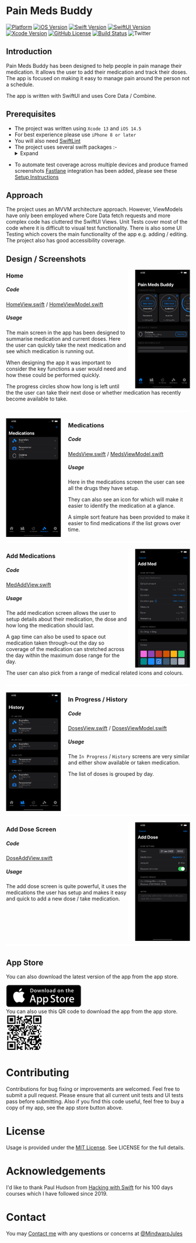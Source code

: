 # Pain Meds Buddy

[![Platform](https://img.shields.io/badge/platform-ios-black.svg)](https://developer.apple.com/resources/) [![iOS Version](https://img.shields.io/badge/iOS-+14.5-green)](https://developer.apple.com/ios/]) [![Swift Version](https://img.shields.io/badge/Swift-5.0-orange.svg)](https://swift.org/blog/swift-5-released/) [![SwiftUI Version](https://img.shields.io/badge/SwiftUI-2.0-orange)](https://developer.apple.com/xcode/swiftui/) [![Xcode Version](https://img.shields.io/badge/Xcode-13%20-blue)](https://developer.apple.com/xcode) [![GitHub License](https://img.shields.io/github/license/JulesMoorhouse/sttv1.svg)](https://opensource.org/licenses/MIT) [![Build Status](https://travis-ci.org/JulesMoorhouse/PainsMedBuddy.svg?branch=main)](https://travis-ci.org/JulesMoorhouse/PainsMedBuddy?branch=main) ![Twitter](https://img.shields.io/twitter/follow/MindwarpJules?style=social)

## Introduction

Pain Meds Buddy has been designed to help people in pain manage their medication. It allows the user to add their medication and track their doses. The app is focused on making it easy to manage pain around the person not a schedule.

The app is written with SwiftUI and uses Core Data / Combine. 

## Prerequisites

* The project was written using `Xcode 13` and `iOS 14.5`
* For best experience please use `iPhone 8 or later`
* You will also need [SwiftLint](https://github.com/realm/SwiftLint)
* The project  uses several swift packages :- <details><summary>Expand</summary>
  - [https://github.com/MartinP7r/AckGen.git](https://github.com/MartinP7r/AckGen.git)
  - [https://github.com/microsoft/appcenter-sdk-apple.git](https://github.com/microsoft/appcenter-sdk-apple.git)
  - [https://github.com/ArnavMotwani/CircularProgressSwiftUI](https://github.com/ArnavMotwani/CircularProgressSwiftUI)
  - [https://github.com/devicekit/DeviceKit.git](https://github.com/devicekit/DeviceKit.git)
  - [https://github.com/sanzaru/SimpleToast.git](https://github.com/sanzaru/SimpleToast.git)  
  - [https://github.com/siteline/SwiftUI-Introspect.git](https://github.com/siteline/SwiftUI-Introspect.git)
  - [https://github.com/globulus/swiftui-mail-view.git](https://github.com/globulus/swiftui-mail-view.git)
  - [https://github.com/ShabanKamell/SwiftUIFormValidator.git](https://github.com/ShabanKamell/SwiftUIFormValidator.git)
  - [https://github.com/DoubleSymmetry/XNavigation.git](https://github.com/DoubleSymmetry/XNavigation.git)
</details>

* To automate test coverage across multiple devices and produce framed screenshots [Fastlane](https://fastlane.tools) integration has been added, please see these [Setup Instructions](https://docs.fastlane.tools/getting-started/ios/setup/)

## Approach
The project uses an MVVM architecture approach. However, ViewModels have only been employed where Core Data fetch requests and more complex code has cluttered the SwiftUI Views. Unit Tests cover most of the code where it is difficult to visual test functionality. There is also some UI Testing which covers the main functionality of the app e.g. adding / editing. The project also has good accessibility coverage.

## Design / Screenshots

<a target="_blank" href="/fastlane/screenshots/en-GB/iPhone 11 Pro Max-01-Home.png"><img align=right width=150 height=324 src="/fastlane/screenshots/en-GB/iPhone 11 Pro Max-01-Home.png"></a><img align="right" src="gfx/spacer.gif" width="20" height="324">

### Home

##### Code
[HomeView.swift](/PainMedsBuddy/Routes/Home/HomeView.swift) / [HomeViewModel.swift](/PainMedsBuddy/Routes/Home/HomeViewModel.swift)

##### Usage
The main screen in the app has been designed to summarise medication and current doses. Here the user can quickly take the next medication and see which medication is running out.

When designing the app it was important to consider the key functions a user would need and how these could be performed quickly.

The progress circles show how long is left until the the user can take their next dose or whether medication has recently become available to take.

<img src="gfx/spacer.gif" width="100%" height="5">

<!-- -->

<a target="_blank" href="/fastlane/screenshots/en-GB/iPhone 11 Pro Max-02-Medications.png"><img align=left width=150 height=324 src="/fastlane/screenshots/en-GB/iPhone 11 Pro Max-02-Medications.png"></a><img align="left" src="gfx/spacer.gif" width="20" height="324">

### Medications

##### Code
[MedsView.swift](/PainMedsBuddy/Routes/Meds/MedsView.swift) / [MedsViewModel.swift](/PainMedsBuddy/Routes/Meds/MedsViewModel.swift)

##### Usage
Here in the medications screen the user can see all the drugs they have setup.

They can also see an icon for which will make it easier to identify the medication at a glance.

A simple sort feature has been provided to make it easier to find medications if the list grows over time.

<img src="gfx/spacer.gif" width="100%" height="5">

<!-- -->

<a target="_blank" href="/fastlane/screenshots/en-GB/iPhone 11 Pro Max-03-AddMed.png"><img align=right width=150 height=324 src="/fastlane/screenshots/en-GB/iPhone 11 Pro Max-03-AddMed.png"></a><img align="right" src="gfx/spacer.gif" width="20" height="324">

### Add Medications

##### Code
[MedAddView.swift](/PainMedsBuddy/Routes/Meds/MedAddView.swift)

##### Usage
The add medication screen allows the user to setup details about their medication, the dose and how long the medication should last.

A gap time can also be used to space out medication taken through-out the day so coverage of the medication can stretched across the day within the maximum dose range for the day.

The user can also pick from a range of medical related icons and colours.

<img src="gfx/spacer.gif" width="100%" height="5">

<!-- -->

<a target="_blank" href="/fastlane/screenshots/en-GB/iPhone 11 Pro Max-04-History.png"><img align=left width=150 height=324 src="/fastlane/screenshots/en-GB/iPhone 11 Pro Max-04-History.png"></a><img align="left" src="gfx/spacer.gif" width="20" height="324">

### In Progress / History

##### Code
[DosesView.swift](/PainMedsBuddy/Routes/Doses/DosesView.swift) / [DosesViewModel.swift](/PainMedsBuddy/Routes/Doses/DosesViewModel.swift)

##### Usage
The `In Progress` / `History` screens are very similar and either show available or taken medication.

The list of doses is grouped by day.

<img src="gfx/spacer.gif" width="100%" height="5">

<!-- -->

<a target="_blank" href="/fastlane/screenshots/en-GB/iPhone 11 Pro Max-05-AddDose.png"><img align=right width=150 height=324  src="/fastlane/screenshots/en-GB/iPhone 11 Pro Max-05-AddDose.png"></a><img align="right" src="gfx/spacer.gif" width="20" height="324">

### Add Dose Screen

##### Code
[DoseAddView.swift](/PainMedsBuddy/Routes/Doses/DoseAddView.swift)

##### Usage
The add dose screen is quite powerful, it uses the medications the user has setup and makes it easy and quick to add a new dose / take medication.

<img src="gfx/spacer.gif" width="100%" height="5">

<!-- -->
## App Store
You can also download the latest version of the app from the app store.

<a target="_blank" href="http://itunes.apple.com/app/id1603596916?mt=8">
    <img title="Download Pain Meds Buddy for iOS" height="61" width="206" src="/gfx/Download.png">
</a>
<br/>
You can also use this QR code to download the app from the app store.
<br/>
<img width=100 height=100 src="/gfx/qrcode.png">

# Contributing
Contributions for bug fixing or improvements are welcomed. Feel free to submit a pull request. Please ensure that all current unit tests and UI tests pass before submitting. Also if you find this code useful, feel free to buy a copy of my app, see the app store button above.

# License
Usage is provided under the [MIT License](http://opensource.org/licenses/mit-license.php). See LICENSE for the full details.


# Acknowledgements
I'd like to thank Paul Hudson from [Hacking with Swift](https://www.hackingwithswift.com) for his 100 days courses which I have followed since 2019. 

# Contact
You may [Contact me](https://www.julesmoorhouse.com/contactme/) with any questions or concerns at <a href="https://twitter.com/intent/tweet?screen_name=MindwarpJules&ref_src=twsrc%5Etfw" class="twitter-mention-button" data-show-count="false">@MindwarpJules</a>